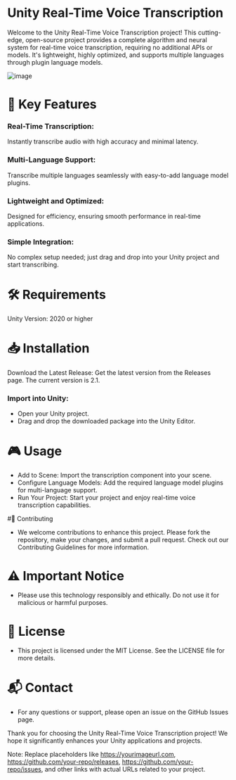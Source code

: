 # Unity Real-Time Voice Transcription

Welcome to the Unity Real-Time Voice Transcription project! This cutting-edge, open-source project provides a complete algorithm and neural system for real-time voice transcription, requiring no additional APIs or models. It's lightweight, highly optimized, and supports multiple languages through plugin language models.

![image](https://github.com/InboraStudio/Unity-Realtime-voice-transcription/assets/96738915/64270816-f51d-4905-8d34-a59f11b46d5c)


# 🚀 Key Features
### Real-Time Transcription: 
Instantly transcribe audio with high accuracy and minimal latency.

### Multi-Language Support:
Transcribe multiple languages seamlessly with easy-to-add language model plugins.

### Lightweight and Optimized: 
Designed for efficiency, ensuring smooth performance in real-time applications.

### Simple Integration:
No complex setup needed; just drag and drop into your Unity project and start transcribing.

# 🛠️ Requirements

Unity Version: 2020 or higher
# 📥 Installation

Download the Latest Release: Get the latest version from the Releases page. The current version is 2.1.


### Import into Unity:

  * Open your Unity project.
  * Drag and drop the downloaded package into the Unity Editor.
    
# 🎮 Usage

* Add to Scene: Import the transcription component into your scene.
* Configure Language Models: Add the required language model plugins for multi-language support.
* Run Your Project: Start your project and enjoy real-time voice transcription capabilities.

#🤝 Contributing

* We welcome contributions to enhance this project. Please fork the repository, make your changes, and submit a pull request. Check out our Contributing Guidelines for more information.

# ⚠️ Important Notice

* Please use this technology responsibly and ethically. Do not use it for malicious or harmful purposes.

# 📜 License

* This project is licensed under the MIT License. See the LICENSE file for more details.

# 📬 Contact
* For any questions or support, please open an issue on the GitHub Issues page.


Thank you for choosing the Unity Real-Time Voice Transcription project! We hope it significantly enhances your Unity applications and projects.

 <!-- Replace with an actual image URL for a logo or relevant image -->

Note: Replace placeholders like https://yourimageurl.com, https://github.com/your-repo/releases, https://github.com/your-repo/issues, and other links with actual URLs related to your project.
